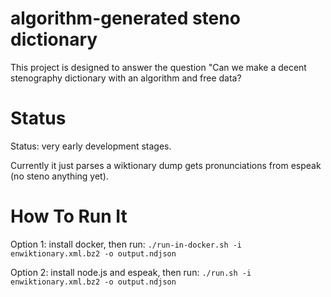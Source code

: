 # algorithm-generated steno dictionary

This project is designed to answer the question "Can we make a decent
stenography dictionary with an algorithm and free data?

# Status

Status: very early development stages.

Currently it just parses a wiktionary dump gets pronunciations from espeak (no steno anything yet).

# How To Run It

Option 1: install docker, then run: `./run-in-docker.sh -i enwiktionary.xml.bz2 -o output.ndjson`

Option 2: install node.js and espeak, then run: `./run.sh -i enwiktionary.xml.bz2 -o output.ndjson`
